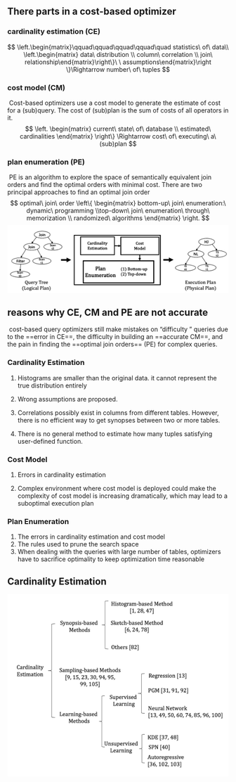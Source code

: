 

## There parts in a cost-based optimizer

### cardinality estimation (CE)

$$
\left.\begin{matrix}\qquad\qquad\qquad\qquad\quad statistics\ of\ data\\ \left.\begin{matrix} data\ distribution \\ column\ correlation \\ join\ relationship\end{matrix}\right\}\ \ assumptions\end{matrix}\right \}\Rightarrow number\ of\ tuples
$$

### cost model (CM)

​		Cost-based optimizers use a cost model to generate the estimate of cost for a (sub)query. The cost of (sub)plan is the sum of costs of all operators in it.
$$
\left.
\begin{matrix}
current\ state\ of\ database 
\\  estimated\ cardinalities 
\end{matrix}
\right\}
\Rightarrow 
cost\ of\ executing\ a\ (sub)plan
$$

### plan enumeration (PE)

​		PE is an algorithm to explore the space of semantically equivalent join orders and find the optimal orders with minimal cost. There are two principal approaches to find an optimal join order
$$
optimal\ join\ order
\left\{
\begin{matrix}
bottom-up\ join\ enumeration:\ dynamic\ programming
\\top-down\ join\ enumeration\ through\ memorization
\\ randomized\ algorithms 
\end{matrix}
\right.
$$
<img src="A Survey on Advancing the DBMS Query Optimizer/1.png" />

## reasons why CE, CM and PE are not accurate

​		cost-based query optimizers still make mistakes on “difficulty ” queries due to the ==error in CE==, the difficulty in building an ==accurate CM==, and the pain in finding the ==optimal join orders== (PE) for complex queries. 

### Cardinality Estimation

1. Histograms are smaller than the original data. it cannot represent the true distribution entirely 

2. Wrong assumptions  are proposed.

3. Correlations possibly exist in columns from different tables. However, there is no efficient way to get synopses between two or more tables.

4. There is no general method to estimate how many tuples satisfying user-defined function.

### Cost Model

1. Errors in cardinality estimation

2. Complex environment where  cost model is deployed could make the complexity of cost model is increasing dramatically, which may lead to a suboptimal execution plan

### Plan Enumeration

1. The errors in cardinality estimation and cost model
2. The rules used to prune the search space
3. When dealing with the queries with large number of tables, optimizers have to sacrifice optimality to keep optimization time reasonable

## Cardinality Estimation

<img src="A Survey on Advancing the DBMS Query Optimizer\2.png" />





